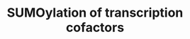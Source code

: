 ---
annotations:
- type: Pathway Ontology
  value: sumoylation pathway
authors:
- ReactomeTeam
- DeSl
description: SUMO1,2, and 3 are predominantly located in the nucleus and targets of
  SUMOylation are predominantly nuclear. Transcription cofactors are nuclear proteins
  that generally do not bind DNA themselves but interact with DNA-bound factors and
  influence transcription. SUMOylation of transcription cofactors usually inhibits
  the activity of the cofactor (reviewed in Girdwood et al. 2004, Gill 2005, Lyst
  and Stancheva 2007, Garcia-Dominguez and Reyes 2009). In the cases of coactivators
  such as PPARGC1A (PGC-1alpha) this results in decreased transcription; in the cases
  of corepressors such as MBD1 this results in increased transcription.  View original
  pathway at [http://www.reactome.org/PathwayBrowser/#DIAGRAM=3899300 Reactome].
last-edited: 2021-01-25
organisms:
- Homo sapiens
redirect_from:
- /index.php/Pathway:WP4445
- /instance/WP4445
schema-jsonld:
- '@context': https://schema.org/
  '@id': https://wikipathways.github.io/pathways/WP4445.html
  '@type': Dataset
  creator:
    '@type': Organization
    name: WikiPathways
  description: SUMO1,2, and 3 are predominantly located in the nucleus and targets
    of SUMOylation are predominantly nuclear. Transcription cofactors are nuclear
    proteins that generally do not bind DNA themselves but interact with DNA-bound
    factors and influence transcription. SUMOylation of transcription cofactors usually
    inhibits the activity of the cofactor (reviewed in Girdwood et al. 2004, Gill
    2005, Lyst and Stancheva 2007, Garcia-Dominguez and Reyes 2009). In the cases
    of coactivators such as PPARGC1A (PGC-1alpha) this results in decreased transcription;
    in the cases of corepressors such as MBD1 this results in increased transcription.  View
    original pathway at [http://www.reactome.org/PathwayBrowser/#DIAGRAM=3899300 Reactome].
  keywords:
  - CTBP1
  - 'RNF2 '
  - SUMO1:NCOR2
  - 'K239-NCOA2-G97-SUMO1 '
  - SUMO1:HIPK2
  - 'PIAS3 '
  - 'SUMO1-K32-HIPK2 '
  - NCOR2
  - ING2
  - 'SUMO1-K630,K631-DAXX '
  - TOPORS
  - PARK7
  - SUMO1:DDX5
  - 'HIPK2-G97-SUMO1 '
  - 'SUMO1-K1813-CASP8AP2 '
  - 'K676-TRIM28-G97-SUMO1 '
  - 'SUMO1-SIN3A '
  - 'SUMO1-K239,K731,K788-NCOA2 '
  - SUMO1:DDX17
  - 'K804-TRIM28-G97-SUMO1 '
  - 'UBE2I-G97-SUMO1 '
  - 'K499-MKL1-G97-SUMO1 '
  - MBD1
  - 'K499-MBD1-G97-SUMO1 '
  - 'SUMO1-K231,K294-SAFB '
  - SUMO1:ING2
  - 'K1020-EP300-G97-SUMO1 '
  - EP300
  - 'SUMO1-K554,575,676,750,779,804-TRIM28 '
  - SUMO1:C93-UBE2I
  - PRC1 complex
  - 'PARK7-G97-SUMO1 '
  - 'SUMO3-C93-UBE2I '
  - 'PCGF2 '
  - 'K538-MBD1-G97-SUMO1 '
  - SUMO1:NPM1
  - 'SIN3A-G97-SUMO1 '
  - 'K631-DAXX-G97-SUMO1 '
  - 'ING2-G97-SUMO1 '
  - 'SUMO1-K499,K576,K624-MKL1 '
  - 'NPM1-G97-SUMO1 '
  - 'SUMO1-K601-ZNF131 '
  - 3SUMO1:CREBBP
  - SUMO2,3-K231,K294-SAFB
  - SUMO2:UBE2I
  - 'K576-MKL1-G97-SUMO1 '
  - 'CASP8AP2-G97-SUMO1 '
  - SUMO2,3-K263-NPM1
  - PPARGC1A
  - 'K998-CREBBP-G97-SUMO1 '
  - TRIM28
  - NCOA1
  - 'K575-TRIM28-G97-SUMO1 '
  - 'TRIM28 '
  - 3SUMO1:NCOA2
  - 'SUMO1-K184-PPARGC1A '
  - 'SUMO1-K732,K774-NCOA1 '
  - 'K750-TRIM28-G97-SUMO1 '
  - 'K554-TRIM28-G97-SUMO1 '
  - SAFB
  - 'K294-SAFB-G97-SUMO1 '
  - 'K756-NRIP1-G97-SUMO1 '
  - PIAS1,3
  - MKL1
  - 'BMI1 '
  - SUMO1:ZNF131
  - NRIP1
  - 'SUMO1-K195-ING2 '
  - 'SUMO1-C93-UBE2I '
  - 2SUMO1:EP300
  - 'UBE2I-G92-SUMO3 '
  - 'SUMO1-K1020,1024-EP300 '
  - SUMO2,3-K428-CTBP1
  - NPM1
  - 'DDX17-G97-SUMO1 '
  - TRIM28:ZNF350
  - PIAS1
  - 'K630-DAXX-G97-SUMO1 '
  - 'DDX5-G97-SUMO1 '
  - 2SUMO1:NCOA1
  - 2SUMO1:MBD1
  - 'SUMO1-K130-PARK7 '
  - SUMO1:CASP8AP2
  - CBX4, UHRF2
  - 'SUMO1-K756,K1154-NRIP1 '
  - SUMO1:SIN3A
  - 'RING1 '
  - UBE2I:SUMO2,UBE2I:SUMO3
  - 'SCMH1-2 '
  - PIAS1,4
  - 'SUMO1-K263-NPM1 '
  - ZNF131
  - HIPK2
  - DDX17
  - CREBBP
  - 'NCOR2-G97-SUMO1 '
  - 'K624-MKL1-G97-SUMO1 '
  - 'CBX2 '
  - 'ZNF350 '
  - SUMO1:PPARGC1A
  - 'PHC3 '
  - NCOA2
  - 'CBX8 '
  - 'SUMO1-K499,K538-MBD1 '
  - SUMO1:SUMO1:NRIP1
  - SIN3A
  - 'SUMO2-C93-UBE2I '
  - 'CBX4 '
  - 'K1024-EP300-G97-SUMO1 '
  - 'CTBP1-G97-SUMO1 '
  - SUMO2-K53-DDX5
  - DAXX
  - 3SUMO1:MKL1
  - 'K731-NCOA2-G97-SUMO1 '
  - 'UBE2I-G93-SUMO2 '
  - 2SUMO1:DAXX
  - 'SUMO1-K672-NCOR2 '
  - 'SUMO1-K428-CTBP1 '
  - 'K1033-CREBBP-G97-SUMO1 '
  - SUMO1:CTBP1
  - 'PHC1 '
  - 'PHC2 '
  - 'K788-NCOA2-G97-SUMO1 '
  - 'ZNF131-G97-SUMO1 '
  - DDX5
  - 'K779-TRIM28-G97-SUMO1 '
  - 'K732-NCOA1-G97-SUMO1 '
  - 'K231-SAFB-G97-SUMO1 '
  - 'K1154-NRIP1-G97-SUMO1 '
  - 'UHRF2 '
  - 'PPARGC1A-G97-SUMO1 '
  - 2SUMO1:SAFB
  - 'SUMO1-K50-DDX17 '
  - 'K774-NCOA1-G97-SUMO1 '
  - SUMO1:PARK7
  - PIAS2-1
  - 'K1056-CREBBP-G97-SUMO1 '
  - CASP8AP2
  - 'SUMO1-K998,K1033,K1056-CREBBP '
  - 'PIAS4 '
  - SUMO1:TRIM28:ZNF350
  - 'PIAS1 '
  - UBE2I
  - 'SUMO1-K53-DDX5 '
  license: CC0
  name: SUMOylation of transcription cofactors
seo: CreativeWork
title: SUMOylation of transcription cofactors
wpid: WP4445
---